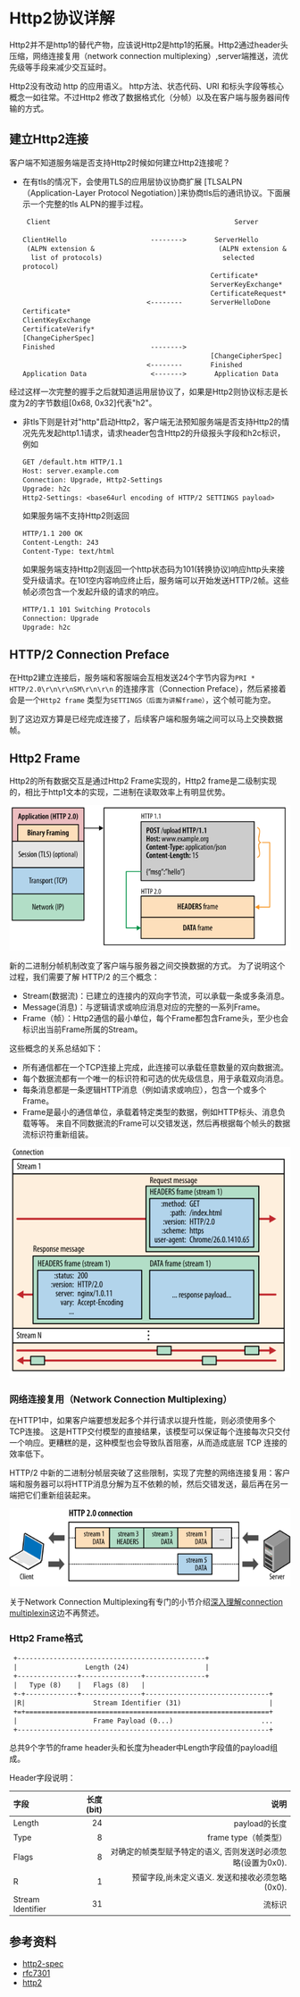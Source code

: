 # Http2协议详解

Http2并不是http1的替代产物，应该说Http2是http1的拓展。Http2通过header头压缩，网络连接复用（network connection multiplexing）,server端推送，流优先级等手段来减少交互延时。

Http2没有改动 http 的应用语义。 http方法、状态代码、URI 和标头字段等核心概念一如往常。不过Http2 修改了数据格式化（分帧）以及在客户端与服务器间传输的方式。


## 建立Http2连接

客户端不知道服务端是否支持Http2时候如何建立Http2连接呢？
- 在有tls的情况下，会使用TLS的应用层协议协商扩展 [TLSALPN（Application-Layer Protocol Negotiation）]来协商tls后的通讯协议。下面展示一个完整的tls ALPN的握手过程。
    ```
     Client                                              Server

   ClientHello                     -------->       ServerHello
     (ALPN extension &                               (ALPN extension &
      list of protocols)                              selected protocol)
                                                   Certificate*
                                                   ServerKeyExchange*
                                                   CertificateRequest*
                                   <--------       ServerHelloDone
   Certificate*
   ClientKeyExchange
   CertificateVerify*
   [ChangeCipherSpec]
   Finished                        -------->
                                                   [ChangeCipherSpec]
                                   <--------       Finished
   Application Data                <------->       Application Data
    ```
 经过这样一次完整的握手之后就知道运用层协议了，如果是Http2则协议标志是长度为2的字节数组[0x68, 0x32]代表"h2"。
- 非tls下则是针对"http"启动Http2，客户端无法预知服务端是否支持Http2的情况先先发起http1.1请求，请求header包含Http2的升级报头字段和h2c标识，例如
    ```
    GET /default.htm HTTP/1.1
    Host: server.example.com
    Connection: Upgrade, Http2-Settings
    Upgrade: h2c
    Http2-Settings: <base64url encoding of HTTP/2 SETTINGS payload>
    ```
    如果服务端不支持Http2则返回
    ```
    HTTP/1.1 200 OK
    Content-Length: 243
    Content-Type: text/html
    ```
    如果服务端支持Http2则返回一个http状态码为101(转换协议)响应http头来接受升级请求。在101空内容响应终止后，服务端可以开始发送HTTP/2帧。这些帧必须包含一个发起升级的请求的响应。
    ```
    HTTP/1.1 101 Switching Protocols
    Connection: Upgrade
    Upgrade: h2c
    ```


## HTTP/2 Connection Preface

在Http2建立连接后，服务端和客服端会互相发送24个字节内容为`PRI * HTTP/2.0\r\n\r\nSM\r\n\r\n` 的连接序言（Connection Preface），然后紧接着会是一个`Http2 frame` 类型为`SETTINGS（后面为讲解frame）`，这个帧可能为空。

到了这边双方算是已经完成连接了，后续客户端和服务端之间可以马上交换数据帧。

## Http2 Frame

Http2的所有数据交互是通过Http2 Frame实现的，Http2 frame是二级制实现的，相比于http1文本的实现，二进制在读取效率上有明显优势。

![](../img/Http2-1.svg)

新的二进制分帧机制改变了客户端与服务器之间交换数据的方式。 为了说明这个过程，我们需要了解 HTTP/2 的三个概念：

- Stream(数据流)：已建立的连接内的双向字节流，可以承载一条或多条消息。
- Message(消息)：与逻辑请求或响应消息对应的完整的一系列Frame。
- Frame（帧）：Http2通信的最小单位，每个Frame都包含Frame头，至少也会标识出当前Frame所属的Stream。

这些概念的关系总结如下：

- 所有通信都在一个TCP连接上完成，此连接可以承载任意数量的双向数据流。
- 每个数据流都有一个唯一的标识符和可选的优先级信息，用于承载双向消息。
- 每条消息都是一条逻辑HTTP消息（例如请求或响应），包含一个或多个Frame。
- Frame是最小的通信单位，承载着特定类型的数据，例如HTTP标头、消息负载等等。 来自不同数据流的Frame可以交错发送，然后再根据每个帧头的数据流标识符重新组装。

![](../img/http2-2.svg)

### 网络连接复用（Network Connection Multiplexing） 
在HTTP1中，如果客户端要想发起多个并行请求以提升性能，则必须使用多个TCP连接。 这是HTTP交付模型的直接结果，该模型可以保证每个连接每次只交付一个响应。更糟糕的是，这种模型也会导致队首阻塞，从而造成底层 TCP 连接的效率低下。

HTTP/2 中新的二进制分帧层突破了这些限制，实现了完整的网络连接复用：客户端和服务器可以将HTTP消息分解为互不依赖的帧，然后交错发送，最后再在另一端把它们重新组装起来。

![](../img/http2-3.svg)

关于Network Connection Multiplexing有专门的小节介绍[深入理解connection multiplexin](./深入理解connection-multiplexin.md)这边不再赘述。

### Http2 Frame格式

```
 +-----------------------------------------------+
 |                 Length (24)                   |
 +---------------+---------------+---------------+
 |   Type (8)    |   Flags (8)   |
 +-+-------------+---------------+-------------------------------+
 |R|                 Stream Identifier (31)                      |
 +=+=============================================================+
 |                   Frame Payload (0...)                      ...
 +---------------------------------------------------------------+
 ```
 总共9个字节的frame header头和长度为header中Length字段值的payload组成。

Header字段说明：

|字段 | 长度(bit) |  说明|  
|:-|-:|-:|
|Length | 24 |  payload的长度|
|Type | 8 | frame type（帧类型） |
|Flags | 8 | 对确定的帧类型赋予特定的语义, 否则发送时必须忽略(设置为0x0). |
|R | 1 | 预留字段,尚未定义语义. 发送和接收必须忽略(0x0).|
|Stream Identifier | 31  | 流标识 |


## 参考资料

- [http2-spec](https://http2.github.io/http2-spec/#starting)
- [rfc7301](https://tools.ietf.org/html/rfc7301)
- [http2](https://developers.google.com/web/fundamentals/performance/http2)